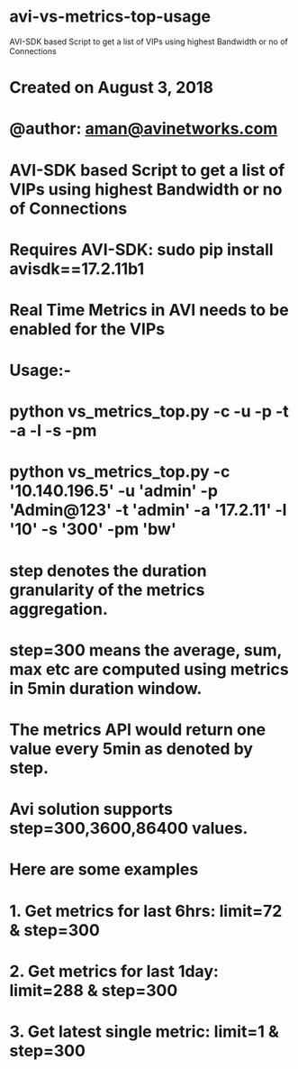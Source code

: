 # avi-vs-metrics-top-usage
AVI-SDK based Script to get a list of VIPs using highest Bandwidth or no of Connections

# Created on August 3, 2018
# @author: aman@avinetworks.com
#
# AVI-SDK based Script to get a list of VIPs using highest Bandwidth or no of Connections
#
# Requires AVI-SDK:  sudo pip install avisdk==17.2.11b1
# Real Time Metrics in AVI needs to be enabled for the VIPs
#
# Usage:-
#  python vs_metrics_top.py -c <controller-ip> -u <user-name> -p <password> -t <tenant> -a <api-version> -l <limits> -s <step> -pm <parameter>
#  python vs_metrics_top.py -c '10.140.196.5' -u 'admin' -p 'Admin@123' -t 'admin' -a '17.2.11' -l '10' -s '300' -pm 'bw'
#
# step denotes the duration granularity of the metrics aggregation.
# step=300 means the average, sum, max etc are computed using metrics in 5min duration window.
# The metrics API would return one value every 5min as denoted by step.
# Avi solution supports step=300,3600,86400 values.
#
# Here are some examples
# 1. Get metrics for last 6hrs: limit=72 & step=300
# 2. Get metrics for last 1day: limit=288 & step=300
# 3. Get latest single metric: limit=1 & step=300
